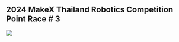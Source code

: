 ## 2024 MakeX Thailand Robotics Competition Point Race # 3

![](https://scontent.futp2-1.fna.fbcdn.net/v/t1.15752-9/462536716_1271418414044711_8494064587756146629_n.png?_nc_cat=100&ccb=1-7&_nc_sid=9f807c&_nc_ohc=diNjxKEeKF4Q7kNvgGKqYf2&_nc_zt=23&_nc_ht=scontent.futp2-1.fna&_nc_gid=A42ztfBWw2ItXUT4KMdtapQ&oh=03_Q7cD1QHvzjYptczrZdAGqbaM8jZomrQT5u_L8oOY94BjPCfrbw&oe=673B16BC)
